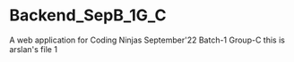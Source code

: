 # Backend_SepB_1G_C
A web application for Coding Ninjas September'22 Batch-1 Group-C
 this is arslan's file 1


